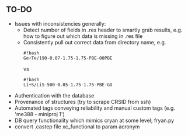 ## TO-DO
- Issues with inconsistencies generally:
     - Detect number of fields in .res header to smartly grab results, e.g. how to figure out which data is missing in .res file
     - Consistently pull out correct data from directory name, e.g.               
         ```
         #!bash
         Ge+Te/190-0.07-1.75-1.75-PBE-00PBE 
         ```
         vs
         ```
         #!bash
         Li+S/LiS-500-0.05-1.75-1.75-PBE-GO
         ```
- Authentication with the database
- Provenance of structures (try to scrape CRSID from ssh)
- Automated tags conveying reliability and manual custom tags (e.g. 'me388 - miniproj 1')
- DB query functionality which mimics cryan at some level; fryan.py
- convert .castep file xc_functional to param acronym